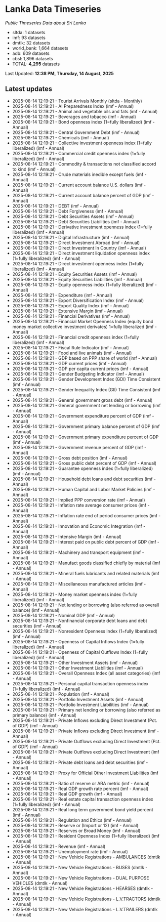 # Lanka Data Timeseries
*Public Timeseries Data about Sri Lanka*

* sltda: 1 datasets
* imf: 93 datasets
* dmtlk: 32 datasets
* world_bank: 1,664 datasets
* adb: 609 datasets
* cbsl: 1,896 datasets
* TOTAL: **4,295** datasets

Last Updated: **12:38 PM, Thursday, 14 August, 2025**

## Latest updates

* 2025-08-14 12:19:21 - Tourist Arrivals Monthly (sltda - Monthly)
* 2025-08-14 12:19:21 - AI Preparedness Index (imf - Annual)
* 2025-08-14 12:19:21 - Animal and vegetable oils and fats (imf - Annual)
* 2025-08-14 12:19:21 - Beverages and tobacco (imf - Annual)
* 2025-08-14 12:19:21 - Bond openness index (1=fully liberalized) (imf - Annual)
* 2025-08-14 12:19:21 - Central Government Debt (imf - Annual)
* 2025-08-14 12:19:21 - Chemicals (imf - Annual)
* 2025-08-14 12:19:21 - Collective investment openness index (1=fully liberalized) (imf - Annual)
* 2025-08-14 12:19:21 - Commercial credit openness index (1=fully liberalized) (imf - Annual)
* 2025-08-14 12:19:21 - Commodity & transactions not classified accord to kind (imf - Annual)
* 2025-08-14 12:19:21 - Crude materials inedible except fuels (imf - Annual)
* 2025-08-14 12:19:21 - Current account balance U.S. dollars (imf - Annual)
* 2025-08-14 12:19:21 - Current account balance percent of GDP (imf - Annual)
* 2025-08-14 12:19:21 - DEBT (imf - Annual)
* 2025-08-14 12:19:21 - Debt Forgiveness (imf - Annual)
* 2025-08-14 12:19:21 - Debt Securities Assets (imf - Annual)
* 2025-08-14 12:19:21 - Debt Securities Liabilities (imf - Annual)
* 2025-08-14 12:19:21 - Derivative investment openness index (1=fully liberalized) (imf - Annual)
* 2025-08-14 12:19:21 - Digital Infrastructure (imf - Annual)
* 2025-08-14 12:19:21 - Direct Investment Abroad (imf - Annual)
* 2025-08-14 12:19:21 - Direct Investment In Country (imf - Annual)
* 2025-08-14 12:19:21 - Direct investment liquidation openness index (1=fully liberalized) (imf - Annual)
* 2025-08-14 12:19:21 - Direct investment openness index (1=fully liberalized) (imf - Annual)
* 2025-08-14 12:19:21 - Equity Securities Assets (imf - Annual)
* 2025-08-14 12:19:21 - Equity Securities Liabilities (imf - Annual)
* 2025-08-14 12:19:21 - Equity openness index (1=fully liberalized) (imf - Annual)
* 2025-08-14 12:19:21 - Expenditure (imf - Annual)
* 2025-08-14 12:19:21 - Export Diversification Index (imf - Annual)
* 2025-08-14 12:19:21 - Export Quality Index (imf - Annual)
* 2025-08-14 12:19:21 - Extensive Margin (imf - Annual)
* 2025-08-14 12:19:21 - Financial Derivatives (imf - Annual)
* 2025-08-14 12:19:21 - Financial Market Openness Index (equity bond money market collective investment derivates) 1=fully liberalized (imf - Annual)
* 2025-08-14 12:19:21 - Financial credit openness index (1=fully liberalized) (imf - Annual)
* 2025-08-14 12:19:21 - Fiscal Rule Indicator (imf - Annual)
* 2025-08-14 12:19:21 - Food and live animals (imf - Annual)
* 2025-08-14 12:19:21 - GDP based on PPP share of world (imf - Annual)
* 2025-08-14 12:19:21 - GDP current prices (imf - Annual)
* 2025-08-14 12:19:21 - GDP per capita current prices (imf - Annual)
* 2025-08-14 12:19:21 - Gender Budgeting Indicator (imf - Annual)
* 2025-08-14 12:19:21 - Gender Development Index (GDI) Time Consistent (imf - Annual)
* 2025-08-14 12:19:21 - Gender Inequality Index (GII) Time Consistent (imf - Annual)
* 2025-08-14 12:19:21 - General government gross debt (imf - Annual)
* 2025-08-14 12:19:21 - General government net lending or borrowing (imf - Annual)
* 2025-08-14 12:19:21 - Government expenditure percent of GDP (imf - Annual)
* 2025-08-14 12:19:21 - Government primary balance percent of GDP (imf - Annual)
* 2025-08-14 12:19:21 - Government primary expenditure percent of GDP (imf - Annual)
* 2025-08-14 12:19:21 - Government revenue percent of GDP (imf - Annual)
* 2025-08-14 12:19:21 - Gross debt position (imf - Annual)
* 2025-08-14 12:19:21 - Gross public debt percent of GDP (imf - Annual)
* 2025-08-14 12:19:21 - Guarantee openness index (1=fully liberalized) (imf - Annual)
* 2025-08-14 12:19:21 - Household debt loans and debt securities (imf - Annual)
* 2025-08-14 12:19:21 - Human Capital and Labor Market Policies (imf - Annual)
* 2025-08-14 12:19:21 - Implied PPP conversion rate (imf - Annual)
* 2025-08-14 12:19:21 - Inflation rate average consumer prices (imf - Annual)
* 2025-08-14 12:19:21 - Inflation rate end of period consumer prices (imf - Annual)
* 2025-08-14 12:19:21 - Innovation and Economic Integration (imf - Annual)
* 2025-08-14 12:19:21 - Intensive Margin (imf - Annual)
* 2025-08-14 12:19:21 - Interest paid on public debt percent of GDP (imf - Annual)
* 2025-08-14 12:19:21 - Machinery and transport equipment (imf - Annual)
* 2025-08-14 12:19:21 - Manufact goods classified chiefly by material (imf - Annual)
* 2025-08-14 12:19:21 - Mineral fuels lubricants and related materials (imf - Annual)
* 2025-08-14 12:19:21 - Miscellaneous manufactured articles (imf - Annual)
* 2025-08-14 12:19:21 - Money market openness index (1=fully liberalized) (imf - Annual)
* 2025-08-14 12:19:21 - Net lending or borrowing (also referred as overall balance) (imf - Annual)
* 2025-08-14 12:19:21 - Nominal GDP (imf - Annual)
* 2025-08-14 12:19:21 - Nonfinancial corporate debt loans and debt securities (imf - Annual)
* 2025-08-14 12:19:21 - Nonresident Openness Index (1=fully liberalized) (imf - Annual)
* 2025-08-14 12:19:21 - Openness of Capital Inflows Index (1=fully liberalized) (imf - Annual)
* 2025-08-14 12:19:21 - Openness of Capital Outflows Index (1=fully liberalized) (imf - Annual)
* 2025-08-14 12:19:21 - Other Investment Assets (imf - Annual)
* 2025-08-14 12:19:21 - Other Investment Liabilities (imf - Annual)
* 2025-08-14 12:19:21 - Overall Openness Index (all asset categories) (imf - Annual)
* 2025-08-14 12:19:21 - Personal capital transaction openness index (1=fully liberalized) (imf - Annual)
* 2025-08-14 12:19:21 - Population (imf - Annual)
* 2025-08-14 12:19:21 - Portfolio Investment Assets (imf - Annual)
* 2025-08-14 12:19:21 - Portfolio Investment Liabilities (imf - Annual)
* 2025-08-14 12:19:21 - Primary net lending or borrowing (also referred as primary balance) (imf - Annual)
* 2025-08-14 12:19:21 - Private Inflows excluding Direct Investment (Pct. of GDP) (imf - Annual)
* 2025-08-14 12:19:21 - Private Inflows excluding Direct Investment (imf - Annual)
* 2025-08-14 12:19:21 - Private Outflows excluding Direct Investment (Pct. of GDP) (imf - Annual)
* 2025-08-14 12:19:21 - Private Outflows excluding Direct Investment (imf - Annual)
* 2025-08-14 12:19:21 - Private debt loans and debt securities (imf - Annual)
* 2025-08-14 12:19:21 - Proxy for Official Other Investment Liabilities (imf - Annual)
* 2025-08-14 12:19:21 - Ratio of reserve or ARA metric (imf - Annual)
* 2025-08-14 12:19:21 - Real GDP growth rate percent (imf - Annual)
* 2025-08-14 12:19:21 - Real GDP growth (imf - Annual)
* 2025-08-14 12:19:21 - Real estate capital transaction openness index (1=fully liberalized) (imf - Annual)
* 2025-08-14 12:19:21 - Real long term government bond yield percent (imf - Annual)
* 2025-08-14 12:19:21 - Regulation and Ethics (imf - Annual)
* 2025-08-14 12:19:21 - Reserve or (Import or 12) (imf - Annual)
* 2025-08-14 12:19:21 - Reserves or Broad Money (imf - Annual)
* 2025-08-14 12:19:21 - Resident Openness Index (1=fully liberalized) (imf - Annual)
* 2025-08-14 12:19:21 - Revenue (imf - Annual)
* 2025-08-14 12:19:21 - Unemployment rate (imf - Annual)
* 2025-08-14 12:19:21 - New Vehicle Registrations - AMBULANCES (dmtlk - Annual)
* 2025-08-14 12:19:21 - New Vehicle Registrations - BUSES (dmtlk - Annual)
* 2025-08-14 12:19:21 - New Vehicle Registrations - DUAL PURPOSE VEHICLES (dmtlk - Annual)
* 2025-08-14 12:19:21 - New Vehicle Registrations - HEARSES (dmtlk - Annual)
* 2025-08-14 12:19:21 - New Vehicle Registrations - L.V.TRACTORS (dmtlk - Annual)
* 2025-08-14 12:19:21 - New Vehicle Registrations - L.V.TRAILERS (dmtlk - Annual)
